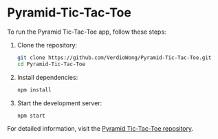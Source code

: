# Pyramid-Tic-Tac-Toe

To run the Pyramid Tic-Tac-Toe app, follow these steps:

1. Clone the repository:
   ```bash
   git clone https://github.com/VerdioWong/Pyramid-Tic-Tac-Toe.git
   cd Pyramid-Tic-Tac-Toe
   ```

2. Install dependencies:
   ```bash
   npm install
   ```

3. Start the development server:
   ```bash
   npm start
   ```

For detailed information, visit the [Pyramid Tic-Tac-Toe repository](https://github.com/VerdioWong/Pyramid-Tic-Tac-Toe).
